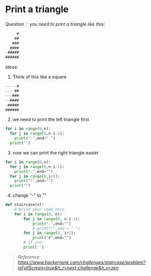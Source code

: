 # Print a triangle

*Question： you need to print a triangle like this:*

```java
     #
    ##
   ###
  ####
 #####
######
```

*Ideas:*

1. Think of this like a square

```java
-----#
----##
---###
--####
-#####
######
```

2. we need to print the left triangle first 

```python
for i in range(0,n):
  for j in range(0,n-i-1):
    print("-",end=" ")
  print("")
```

3. now we can print the right triangle easier

```python
for i in range(0,n):
  for j in range(0,n-i-1):
    print("-",end="")
  for j in range(0,i+1):
    print("*",end="")
  print("")
```

4. change "-" to ""

```python
def staircase(n):
    # Write your code here
    for i in range(0, n):
        for j in range(0, n-i-1):
            print("-",end="")
            # print("",end = " ")
        for j in range(0, i+1):
            print("#",end="")
        # if i<n:
        print('')
```



> *Reference: https://www.hackerrank.com/challenges/staircase/problem?isFullScreen=true&h_r=next-challenge&h_v=zen*